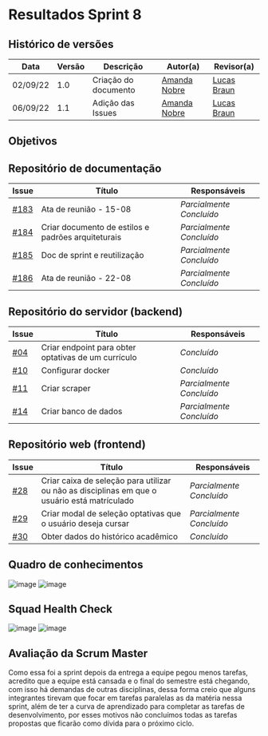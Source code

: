 # Resultados Sprint 8

## Histórico de versões

| Data     | Versão | Descrição            | Autor(a)                                     | Revisor(a)                             |
| -------- | ------ | -------------------- | -------------------------------------------- | -------------------------------------- |
| 02/09/22 | 1.0    | Criação do documento | [Amanda Nobre](https://github.com/AmandaNbr) | [Lucas Braun](https://github.com/lbvx) |
| 06/09/22 | 1.1    | Adição das Issues    | [Amanda Nobre](https://github.com/AmandaNbr) | [Lucas Braun](https://github.com/lbvx) |
   
## Objetivos

## Repositório de documentação

| Issue                                                                     | Título                                             | Responsáveis             |
| ------------------------------------------------------------------------- | -------------------------------------------------- | ------------------------ |
| [#183](https://github.com/UnBArqDsw2022-1/2022.1_G4_FluxoAgil/issues/183) | Ata de reunião - 15-08                             | _Parcialmente Concluído_ |
| [#184](https://github.com/UnBArqDsw2022-1/2022.1_G4_FluxoAgil/issues/184) | Criar documento de estilos e padrões arquiteturais | _Parcialmente Concluído_ |
| [#185](https://github.com/UnBArqDsw2022-1/2022.1_G4_FluxoAgil/issues/185) | Doc de sprint e reutilização                       | _Parcialmente Concluído_ |
| [#186](https://github.com/UnBArqDsw2022-1/2022.1_G4_FluxoAgil/issues/186) | Ata de reunião - 22-08                             | _Parcialmente Concluído_ |

## Repositório do servidor (backend)

| Issue                                                                          | Título                                              | Responsáveis             |
| ------------------------------------------------------------------------------ | --------------------------------------------------- | ------------------------ |
| [#04](https://github.com/UnBArqDsw2022-1/2022.1_G4_FluxoAgil-server/issues/4)  | Criar endpoint para obter optativas de um currículo | _Concluído_              |
| [#10](https://github.com/UnBArqDsw2022-1/2022.1_G4_FluxoAgil-server/issues/10) | Configurar docker                                   | _Concluído_              |
| [#11](https://github.com/UnBArqDsw2022-1/2022.1_G4_FluxoAgil-server/issues/11) | Criar scraper                                       | _Parcialmente Concluído_ |
| [#14](https://github.com/UnBArqDsw2022-1/2022.1_G4_FluxoAgil-server/issues/14) | Criar banco de dados                                | _Parcialmente Concluído_ |

## Repositório web (frontend)

| Issue                                                                       | Título                                                                                       | Responsáveis             |
| --------------------------------------------------------------------------- | -------------------------------------------------------------------------------------------- | ------------------------ |
| [#28](https://github.com/UnBArqDsw2022-1/2022.1_G4_FluxoAgil-web/issues/28) | Criar caixa de seleção para utilizar ou não as disciplinas em que o usuário está matrículado | _Parcialmente Concluído_ |
| [#29](https://github.com/UnBArqDsw2022-1/2022.1_G4_FluxoAgil-web/issues/29) | Criar modal de seleção optativas que o usuário deseja cursar                                 | _Parcialmente Concluído_ |
| [#30](https://github.com/UnBArqDsw2022-1/2022.1_G4_FluxoAgil-web/issues/30) | Obter dados do histórico acadêmico                                                           | _Concluído_              |

## Quadro de conhecimentos

![image](https://user-images.githubusercontent.com/44625056/188981997-174a729a-b2b7-4d3d-bf7a-6a16b3d5b8f5.png)
![image](https://user-images.githubusercontent.com/44625056/182629263-0329cb6d-a757-46e5-94c0-3cfe6a5e6fef.png)

## Squad Health Check

![image](https://user-images.githubusercontent.com/44625056/188981914-37899c9a-1644-4123-852a-6de0cad16425.png)
![image](https://user-images.githubusercontent.com/44625056/182629289-b6da09d7-246a-4346-b535-2235d98ff3b5.png) 

## Avaliação da Scrum Master

Como essa foi a sprint depois da entrega a equipe pegou menos tarefas, acredito que a equipe está cansada e o final do semestre está chegando, com isso há demandas de outras disciplinas, dessa forma creio que alguns integrantes tirevam que focar em tarefas paralelas as da matéria nessa sprint, além de ter a curva de aprendizado para completar as tarefas de desenvolvimento, por esses motivos não concluímos todas as tarefas propostas que ficarão como dívida para o próximo ciclo. 
